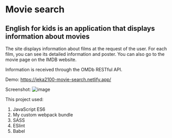 # Movie search

## **English for kids** is an application that displays information about movies

The site displays information about films at the request of the user. For each film, you can see its detailed information and poster. You can also go to the movie page on the IMDB website.

Information is received through the OMDb RESTful API.

Demo: <https://jeka2100-movie-search.netlify.app/>

Screenshot:
![image](https://user-images.githubusercontent.com/40537662/95207886-70768a00-07f9-11eb-8fce-5321e09da5bb.png)

This project used:

1. JavaScript ES6
2. My custom webpack bundle
3. SASS
4. ESlint
5. Babel
